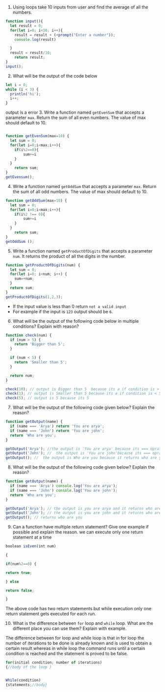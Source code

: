 1. Using loops take 10 inputs from user and find the average of all the numbers.
```js
function input(){
  let result = 0; 
  for(let i=0; i<10; i++){
    result = result + (+prompt("Enter a number"));
    console.log(result)

  }
  result = result/10;
    return result;
}
input();
```
2. What will be the output of the code below

```js
let i = 0;
while (i < 3) {
  println('hi');
  i++;
}
```
output is a error 
3. Write a function named `getEvenSum` that accepts a parameter `max`. Return the sum of all even numbers. The value of max should default to 10.
```js

function getEvenSum(max=10) {
  let sum = 0;
  for(let i=0;i<max;i++){
    if(i%2==0){
        sum+=i
    }
  }
    return sum;
}
getEvensum();

```

4. Write a function named `getOddSum` that accepts a parameter `max`. Return the sum of all odd numbers. The value of max should default to 10.
```js
function getOddSum(max=10) {
  let sum = 0;
  for(let i=0;i<max;i++){
    if(i%2 !== 0){
        sum+=i
    }
  }
    return sum;
}
getOddSum ();
```

5. Write a function named `getProductOfDigits` that accepts a parameter `num`. It returns the product of all the digits in the number.
```js
function getProductOfDigits(num) {
  let sum = 0;
  for(let i=0; i<num; i++) {
    sum=+num;
  }
  return sum;
}
getProductOfDigits(1,2,3);
```

- If the input value is less than 0 return `not a valid input`
- For example if the input is `123` output should be `6`.

6. What will be the output of the following code below in multiple conditions? Explain with reason?

```js
function check(num) {
  if (num > 5) {
    return 'Bigger than 5';
  }

  if (num < 5) {
    return 'Smaller than 5';
  }

  return num;
}

check(10); // output is Bigger than 5  because its a if condition is > 5
check(1); // output is Smaller than 5 because its a if condition is < 5
check(5); // output is 5 because its 5 
```


7. What will be the output of the following code given below? Explain the reason?

```js
function getOutput(name) {
  if (name === 'Arya') return 'You are arya';
  if (name === 'John') return 'You are john';
  return 'Who are you';
}

getOutput('Arya'); //the output is 'You are arya' because its === oprater returns you are arya
getOutput('John'); //  the output is 'You are john'because its === oprater returns you are john
getOutput(); //  the output is Who are you because it returns who are you 
```

8. What will be the output of the following code given below? Explain the reason?

```js
function getOutput(name) {
  if (name === 'Arya') console.log('You are arya');
  if (name === 'John') console.log('You are john');
  return 'Who are you';
}

getOutput('Arya'); // the output is you are arya and it returns who are you because its in consol.log 
getOutput('John'); // the output is you are john and it returns who are you because its in consol.log 
getOutput(); // returns who are you
```

9. Can a function have multiple return statement? Give one example if possible and explain the reason.
we can execute only one return statement  at a time 
```js
boolean isEven(int num)

{

if(num%2==0) {

return true;

} else 

return false;

}

```
The above code  has two return statements but while execution only one return statement gets executed for each run.

10. What is the difference between `for` loop and `while` loop. What are the different place you can use them? Explain with example.

The difference between for loop and while loop is that in for loop the number of iterations to be done is already known and is used to obtain a certain result whereas in while loop the command runs until a certain condition is reached and the statement is proved to be false.

```js
for(initial condition; number of iterations)
{//body of the loop }


While(condition)
{statements;//body}
```